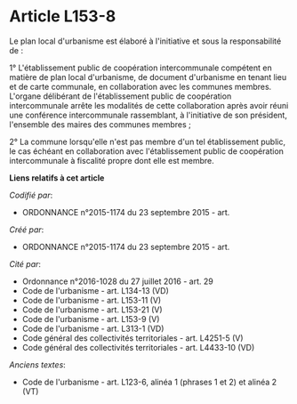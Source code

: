 # Article L153-8

Le plan local d'urbanisme est élaboré à l'initiative et sous la responsabilité de :

1° L'établissement public de coopération intercommunale compétent en matière de plan local d'urbanisme, de document
d'urbanisme en tenant lieu et de carte communale, en collaboration avec les communes membres. L'organe délibérant de
l'établissement public de coopération intercommunale arrête les modalités de cette collaboration après avoir réuni une
conférence intercommunale rassemblant, à l'initiative de son président, l'ensemble des maires des communes membres ;

2° La commune lorsqu'elle n'est pas membre d'un tel établissement public, le cas échéant en collaboration avec
l'établissement public de coopération intercommunale à fiscalité propre dont elle est membre.

**Liens relatifs à cet article**

_Codifié par_:

  - ORDONNANCE n°2015-1174 du 23 septembre 2015 - art.

_Créé par_:

  - ORDONNANCE n°2015-1174 du 23 septembre 2015 - art.

_Cité par_:

  - Ordonnance n°2016-1028 du 27 juillet 2016 - art. 29
  - Code de l'urbanisme - art. L134-13 (VD)
  - Code de l'urbanisme - art. L153-11 (V)
  - Code de l'urbanisme - art. L153-21 (V)
  - Code de l'urbanisme - art. L153-9 (V)
  - Code de l'urbanisme - art. L313-1 (VD)
  - Code général des collectivités territoriales - art. L4251-5 (V)
  - Code général des collectivités territoriales - art. L4433-10 (VD)

_Anciens textes_:

  - Code de l'urbanisme - art. L123-6, alinéa 1 (phrases 1 et 2) et alinéa 2  (VT)
